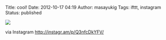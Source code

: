 Title: cool!
Date: 2012-10-17 04:19
Author: masayukig
Tags: ifttt, instagram
Status: published

<div>

![](http://distilleryimage9.s3.amazonaws.com/1805b9b0180e11e2aa6822000a1ea033_7.jpg)
<div>

via Instagram <http://instagr.am/p/Q3nfcDkYFV/>

</div>

</div>
